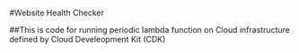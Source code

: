 #Website Health Checker 

##This is code for running periodic lambda function on Cloud infrastructure defined by Cloud Develeopment Kit (CDK)

